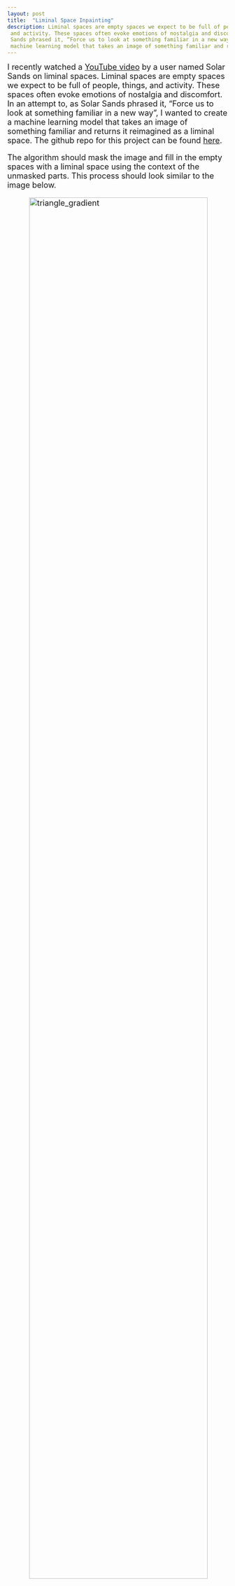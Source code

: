 ```yaml
---
layout: post
title:  "Liminal Space Inpainting"
description: Liminal spaces are empty spaces we expect to be full of people, things, 
 and activity. These spaces often evoke emotions of nostalgia and discomfort. In an attempt to, as YouTube creator Solar 
 Sands phrased it, “Force us to look at something familiar in a new way”, this blog follows my attempt to create a 
 machine learning model that takes an image of something familiar and returns it reimagined as a liminal space.
---
```


<font size="4"> <p> I recently watched a <a href="https://www.youtube.com/watch?v=N63pQGhvK4M" target="_blank">YouTube video</a>
 by a user named Solar Sands on liminal spaces. Liminal spaces are empty spaces we expect to be full of people, things, 
 and activity. These spaces often evoke emotions of nostalgia and discomfort. In an attempt to, as Solar Sands phrased 
 it, “Force us to look at something familiar in a new way”, I wanted to create a machine learning model that takes an 
 image of something familiar and returns it reimagined as a liminal space. The github repo for this project can be 
 found <a href="https://github.com/kamuda1/generative-liminal-space" target="_blank">here</a>. </p>
 
<font size="4"> <p> The algorithm should mask the image and fill in the empty spaces with a liminal space using the 
 context of the unmasked parts. This process should look similar to the image below. 
</p>
 
  <img src="../../assets/img/liminal_space_theory_example.png"  alt="triangle_gradient" hspace="50"  class="center" style="width:90%">
  
<font size="4"> <p> For this attempt, I found an <a href="https://github.com/naoto0804/pytorch-inpainting-with-partial-conv" target="_blank">open source implementation</a> 
 of a PyTorch image inpainting algorithm. I scraped the <a href="https://github.com/kamuda1/generative-liminal-space/blob/master/subreddit_scraper.py" target="_blank">LiminalSpace subreddit</a> 
 for training data using PRAW. To generate the masks, I used the skimage implementation of <a href="https://scikit-image.org/docs/dev/api/skimage.segmentation.html#skimage.segmentation.slic" target="_blank">SLIC</a>.
 The image below shows examples of images and SLIC masks.
</p>
 
  <img src="../../assets/img/inpainting_mask_examples.jpg"  alt="triangle_gradient" hspace="50"  class="center" style="width:90%">
  
<font size="4"> <p> Running for 2000 iterations (~1 day on a Google Colab GPU instance) with about 900 images, we're not
 getting great results. In the below image, the first row is a sample of the training data and mask. The second row is 
 the output from network given the above image and mask. There are artifacts in the unmasked portion of the image and 
 little detail in the masked portions. </p>
  <img src="../../assets/img/inpainting_1800_iters.png"  alt="triangle_gradient" hspace="50"  class="center" style="width:90%">
  
<font size="4"> <p> The most likely culprit for poor performance is too few iterations. The original <a href="https://github.com/naoto0804/pytorch-inpainting-with-partial-conv" target="_blank">implementation</a> 
 shows good results at 10k iterations while I've only trained 2k iterations. </p>
 
<font size="4"> <p> As a side note, I'm reconsidering my choice of mask. I want the mask to operate on the entire image
 like a course salt-and-pepper noise mask. Maybe this is a sign I should reframe the problem as style 
 transfer instead of image inpainting.</p>
